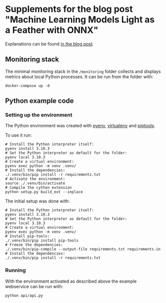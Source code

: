 # Supplements for the blog post "Machine Learning Models Light as a Feather with ONNX"

Explanations can be found [in the blog post](https://blog.krudewig-online.de/2022/04/15/Machine-Learning-Models-Light-as-a-Feather.html).


## Monitoring stack
The minimal monitoring stack in the `/monitoring` folder collects and displays metrics about local Python processes.
It can be run from the folder with:

```shell
docker-compose up -d
```

## Python example code
### Setting up the environment
The Python environment was created with [pyenv](https://github.com/pyenv/pyenv), [virtualenv](https://virtualenv.pypa.io/en/latest/) and [piptools](https://github.com/jazzband/pip-tools).

To use it run:
```shell
# Install the Python interpreter itself:
pyenv install 3.10.3
# Set the Python interpreter as default for the folder:
pyenv local 3.10.3
# Create a virtual environment:
pyenv exec python -m venv .venv/
# Install the dependencies:
./.venv/bin/pip install -r requirements.txt 
# Activate the environment:
source ./.venv/bin/activate
# Compile the cython extension
python setup.py build_ext --inplace
```

The initial setup was done with:
```shell
# Install the Python interpreter itself:
pyenv install 3.10.3
# Set the Python interpreter as default for the folder:
pyenv local 3.10.3
# Create a virtual environment:
pyenv exec python -m venv .venv/
# Install pip-tools:
./.venv/bin/pip install pip-tools
# Freeze the dependencies:
./.venv/bin/pip-compile --output-file requirements.txt requirements.in
# Install the dependencies:
./.venv/bin/pip install -r requirements.txt 
```

### Running
With the environment activated as described above the example webservice can be run with:
```bash
python api/api.py
```


